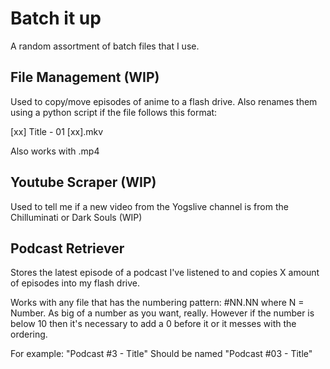 # Batch it up

A random assortment of batch files that I use.

## File Management (WIP)

Used to copy/move episodes of anime to a flash drive. Also renames them using a python script if the file follows this format: 

[xx] Title - 01 [xx].mkv

Also works with .mp4

## Youtube Scraper (WIP)

Used to tell me if a new video from the Yogslive channel is from the Chilluminati or Dark Souls (WIP)

## Podcast Retriever

Stores the latest episode of a podcast I've listened to and copies X amount of episodes into my flash drive.

Works with any file that has the numbering pattern: #NN.NN where N = Number. As big of a number as you want, really. However if the number is below 10 then it's necessary to add a 0 before it or it messes with the ordering.

For example: "Podcast #3 - Title" Should be named "Podcast #03 - Title"